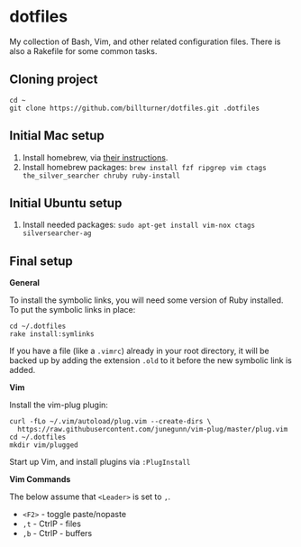 dotfiles
========

My collection of Bash, Vim, and other related configuration files. There is also a Rakefile for some common tasks.

Cloning project
---------------

    cd ~
    git clone https://github.com/billturner/dotfiles.git .dotfiles

Initial Mac setup
-----------------

1. Install homebrew, via [their instructions](http://brew.sh/).
2. Install homebrew packages: `brew install fzf ripgrep vim ctags the_silver_searcher chruby ruby-install`

Initial Ubuntu setup
--------------------

1. Install needed packages: `sudo apt-get install vim-nox ctags silversearcher-ag`

Final setup
-----------

**General**

To install the symbolic links, you will need some version of Ruby installed. To put the symbolic links in place:

    cd ~/.dotfiles
    rake install:symlinks

If you have a file (like a `.vimrc`) already in your root directory, it will be backed up by adding the extension `.old` to it before the new symbolic link is added.

**Vim**

Install the vim-plug plugin:

    curl -fLo ~/.vim/autoload/plug.vim --create-dirs \
      https://raw.githubusercontent.com/junegunn/vim-plug/master/plug.vim 
    cd ~/.dotfiles
    mkdir vim/plugged

Start up Vim, and install plugins via `:PlugInstall`

**Vim Commands**

The below assume that `<Leader>` is set to `,`.

* `<F2>` - toggle paste/nopaste
* `,t` - CtrlP - files
* `,b` - CtrlP - buffers

